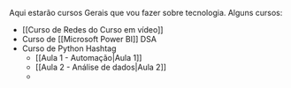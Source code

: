 Aqui estarão cursos Gerais que vou fazer sobre tecnologia.
Alguns cursos:
- [[Curso de Redes do Curso em vídeo]]
- Curso de [[Microsoft Power BI]] DSA
- Curso de Python Hashtag
	- [[Aula 1 - Automação|Aula 1]]
	- [[Aula 2 - Análise de dados|Aula 2]]
	- 